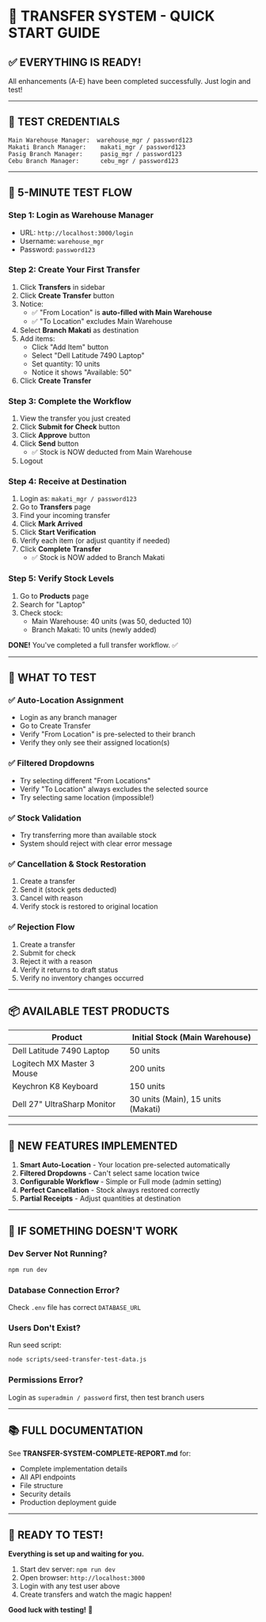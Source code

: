 # 🚀 TRANSFER SYSTEM - QUICK START GUIDE

## ✅ EVERYTHING IS READY!

All enhancements (A-E) have been completed successfully. Just login and test!

---

## 🔑 TEST CREDENTIALS

```
Main Warehouse Manager:  warehouse_mgr / password123
Makati Branch Manager:    makati_mgr / password123
Pasig Branch Manager:     pasig_mgr / password123
Cebu Branch Manager:      cebu_mgr / password123
```

---

## 🎯 5-MINUTE TEST FLOW

### Step 1: Login as Warehouse Manager
- URL: `http://localhost:3000/login`
- Username: `warehouse_mgr`
- Password: `password123`

### Step 2: Create Your First Transfer
1. Click **Transfers** in sidebar
2. Click **Create Transfer** button
3. Notice:
   - ✅ "From Location" is **auto-filled with Main Warehouse**
   - ✅ "To Location" excludes Main Warehouse
4. Select **Branch Makati** as destination
5. Add items:
   - Click "Add Item" button
   - Select "Dell Latitude 7490 Laptop"
   - Set quantity: 10 units
   - Notice it shows "Available: 50"
6. Click **Create Transfer**

### Step 3: Complete the Workflow
1. View the transfer you just created
2. Click **Submit for Check** button
3. Click **Approve** button
4. Click **Send** button
   - ✅ Stock is NOW deducted from Main Warehouse
5. Logout

### Step 4: Receive at Destination
1. Login as: `makati_mgr / password123`
2. Go to **Transfers** page
3. Find your incoming transfer
4. Click **Mark Arrived**
5. Click **Start Verification**
6. Verify each item (or adjust quantity if needed)
7. Click **Complete Transfer**
   - ✅ Stock is NOW added to Branch Makati

### Step 5: Verify Stock Levels
1. Go to **Products** page
2. Search for "Laptop"
3. Check stock:
   - Main Warehouse: 40 units (was 50, deducted 10)
   - Branch Makati: 10 units (newly added)

**DONE!** You've completed a full transfer workflow. ✅

---

## 🧪 WHAT TO TEST

### ✅ Auto-Location Assignment
- Login as any branch manager
- Go to Create Transfer
- Verify "From Location" is pre-selected to their branch
- Verify they only see their assigned location(s)

### ✅ Filtered Dropdowns
- Try selecting different "From Locations"
- Verify "To Location" always excludes the selected source
- Try selecting same location (impossible!)

### ✅ Stock Validation
- Try transferring more than available stock
- System should reject with clear error message

### ✅ Cancellation & Stock Restoration
1. Create a transfer
2. Send it (stock gets deducted)
3. Cancel with reason
4. Verify stock is restored to original location

### ✅ Rejection Flow
1. Create a transfer
2. Submit for check
3. Reject it with a reason
4. Verify it returns to draft status
5. Verify no inventory changes occurred

---

## 📦 AVAILABLE TEST PRODUCTS

| Product | Initial Stock (Main Warehouse) |
|---------|-------------------------------|
| Dell Latitude 7490 Laptop | 50 units |
| Logitech MX Master 3 Mouse | 200 units |
| Keychron K8 Keyboard | 150 units |
| Dell 27" UltraSharp Monitor | 30 units (Main), 15 units (Makati) |

---

## 🎨 NEW FEATURES IMPLEMENTED

1. **Smart Auto-Location** - Your location pre-selected automatically
2. **Filtered Dropdowns** - Can't select same location twice
3. **Configurable Workflow** - Simple or Full mode (admin setting)
4. **Perfect Cancellation** - Stock always restored correctly
5. **Partial Receipts** - Adjust quantities at destination

---

## 🐛 IF SOMETHING DOESN'T WORK

### Dev Server Not Running?
```bash
npm run dev
```

### Database Connection Error?
Check `.env` file has correct `DATABASE_URL`

### Users Don't Exist?
Run seed script:
```bash
node scripts/seed-transfer-test-data.js
```

### Permissions Error?
Login as `superadmin / password` first, then test branch users

---

## 📚 FULL DOCUMENTATION

See **TRANSFER-SYSTEM-COMPLETE-REPORT.md** for:
- Complete implementation details
- All API endpoints
- File structure
- Security details
- Production deployment guide

---

## 🎉 READY TO TEST!

**Everything is set up and waiting for you.**

1. Start dev server: `npm run dev`
2. Open browser: `http://localhost:3000`
3. Login with any test user above
4. Create transfers and watch the magic happen!

**Good luck with testing!** 🚀
